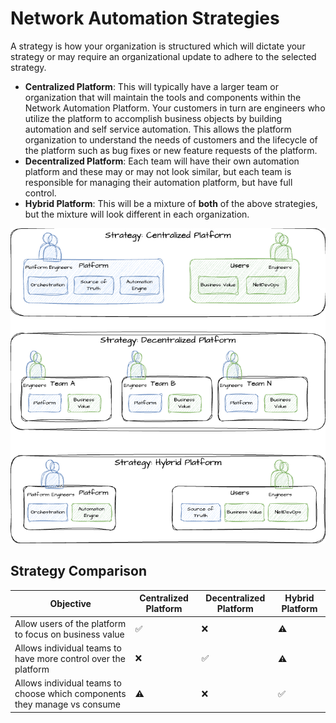 # Network Automation Strategies

A strategy is how your organization is structured which will dictate your strategy or may require an organizational update to adhere to the selected strategy.

- **Centralized Platform**: This will typically have a larger team or organization that will maintain the tools and components within the Network Automation Platform. Your customers in turn are engineers who utilize the platform to accomplish business objects by building automation and self service automation. This allows the platform organization to understand the needs of customers and the lifecycle of the platform such as bug fixes or new feature requests of the platform.
- **Decentralized Platform**: Each team will have their own automation platform and these may or may not look similar, but each team is responsible for managing their automation platform, but have full control.
- **Hybrid Platform**: This will be a mixture of **both** of the above strategies, but the mixture will look different in each organization.

![Automation Strategies](strategies.png)

## Strategy Comparison

| Objective | Centralized Platform | Decentralized Platform | Hybrid Platform |
| --------- | -------------------- | ---------------------- | --------------- |
| Allow users of the platform to focus on business value | :white_check_mark: | :x: | :warning: |
| Allows individual teams to have more control over the platform | :x: | :white_check_mark: | :warning: |
| Allows individual teams to choose which components they manage vs consume | :warning: | :x: | :white_check_mark: |
